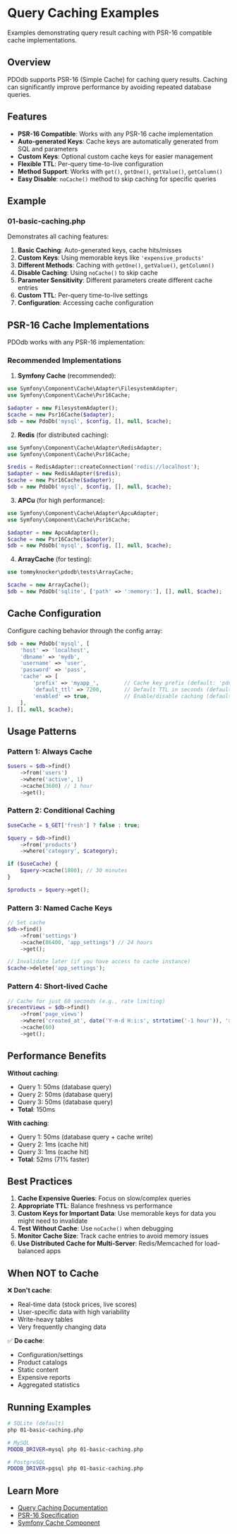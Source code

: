 # Query Caching Examples

Examples demonstrating query result caching with PSR-16 compatible cache implementations.

## Overview

PDOdb supports PSR-16 (Simple Cache) for caching query results. Caching can significantly improve performance by avoiding repeated database queries.

## Features

- **PSR-16 Compatible**: Works with any PSR-16 cache implementation
- **Auto-generated Keys**: Cache keys are automatically generated from SQL and parameters
- **Custom Keys**: Optional custom cache keys for easier management
- **Flexible TTL**: Per-query time-to-live configuration
- **Method Support**: Works with `get()`, `getOne()`, `getValue()`, `getColumn()`
- **Easy Disable**: `noCache()` method to skip caching for specific queries

## Example

### 01-basic-caching.php

Demonstrates all caching features:

1. **Basic Caching**: Auto-generated keys, cache hits/misses
2. **Custom Keys**: Using memorable keys like `'expensive_products'`
3. **Different Methods**: Caching with `getOne()`, `getValue()`, `getColumn()`
4. **Disable Caching**: Using `noCache()` to skip cache
5. **Parameter Sensitivity**: Different parameters create different cache entries
6. **Custom TTL**: Per-query time-to-live settings
7. **Configuration**: Accessing cache configuration

## PSR-16 Cache Implementations

PDOdb works with any PSR-16 implementation:

### Recommended Implementations

1. **Symfony Cache** (recommended):
```php
use Symfony\Component\Cache\Adapter\FilesystemAdapter;
use Symfony\Component\Cache\Psr16Cache;

$adapter = new FilesystemAdapter();
$cache = new Psr16Cache($adapter);
$db = new PdoDb('mysql', $config, [], null, $cache);
```

2. **Redis** (for distributed caching):
```php
use Symfony\Component\Cache\Adapter\RedisAdapter;
use Symfony\Component\Cache\Psr16Cache;

$redis = RedisAdapter::createConnection('redis://localhost');
$adapter = new RedisAdapter($redis);
$cache = new Psr16Cache($adapter);
$db = new PdoDb('mysql', $config, [], null, $cache);
```

3. **APCu** (for high performance):
```php
use Symfony\Component\Cache\Adapter\ApcuAdapter;
use Symfony\Component\Cache\Psr16Cache;

$adapter = new ApcuAdapter();
$cache = new Psr16Cache($adapter);
$db = new PdoDb('mysql', $config, [], null, $cache);
```

4. **ArrayCache** (for testing):
```php
use tommyknocker\pdodb\tests\ArrayCache;

$cache = new ArrayCache();
$db = new PdoDb('sqlite', ['path' => ':memory:'], [], null, $cache);
```

## Cache Configuration

Configure caching behavior through the config array:

```php
$db = new PdoDb('mysql', [
    'host' => 'localhost',
    'dbname' => 'mydb',
    'username' => 'user',
    'password' => 'pass',
    'cache' => [
        'prefix' => 'myapp_',        // Cache key prefix (default: 'pdodb_')
        'default_ttl' => 7200,       // Default TTL in seconds (default: 3600)
        'enabled' => true,           // Enable/disable caching (default: true)
    ],
], [], null, $cache);
```

## Usage Patterns

### Pattern 1: Always Cache

```php
$users = $db->find()
    ->from('users')
    ->where('active', 1)
    ->cache(3600) // 1 hour
    ->get();
```

### Pattern 2: Conditional Caching

```php
$useCache = $_GET['fresh'] ? false : true;

$query = $db->find()
    ->from('products')
    ->where('category', $category);

if ($useCache) {
    $query->cache(1800); // 30 minutes
}

$products = $query->get();
```

### Pattern 3: Named Cache Keys

```php
// Set cache
$db->find()
    ->from('settings')
    ->cache(86400, 'app_settings') // 24 hours
    ->get();

// Invalidate later (if you have access to cache instance)
$cache->delete('app_settings');
```

### Pattern 4: Short-lived Cache

```php
// Cache for just 60 seconds (e.g., rate limiting)
$recentViews = $db->find()
    ->from('page_views')
    ->where('created_at', date('Y-m-d H:i:s', strtotime('-1 hour')), '>')
    ->cache(60)
    ->get();
```

## Performance Benefits

**Without caching**:
- Query 1: 50ms (database query)
- Query 2: 50ms (database query)
- Query 3: 50ms (database query)
- **Total**: 150ms

**With caching**:
- Query 1: 50ms (database query + cache write)
- Query 2: 1ms (cache hit)
- Query 3: 1ms (cache hit)
- **Total**: 52ms (71% faster)

## Best Practices

1. **Cache Expensive Queries**: Focus on slow/complex queries
2. **Appropriate TTL**: Balance freshness vs performance
3. **Custom Keys for Important Data**: Use memorable keys for data you might need to invalidate
4. **Test Without Cache**: Use `noCache()` when debugging
5. **Monitor Cache Size**: Track cache entries to avoid memory issues
6. **Use Distributed Cache for Multi-Server**: Redis/Memcached for load-balanced apps

## When NOT to Cache

❌ **Don't cache**:
- Real-time data (stock prices, live scores)
- User-specific data with high variability
- Write-heavy tables
- Very frequently changing data

✅ **Do cache**:
- Configuration/settings
- Product catalogs
- Static content
- Expensive reports
- Aggregated statistics

## Running Examples

```bash
# SQLite (default)
php 01-basic-caching.php

# MySQL
PDODB_DRIVER=mysql php 01-basic-caching.php

# PostgreSQL
PDODB_DRIVER=pgsql php 01-basic-caching.php
```

## Learn More

- [Query Caching Documentation](../../documentation/05-advanced-features/query-caching.md)
- [PSR-16 Specification](https://www.php-fig.org/psr/psr-16/)
- [Symfony Cache Component](https://symfony.com/doc/current/components/cache.html)

